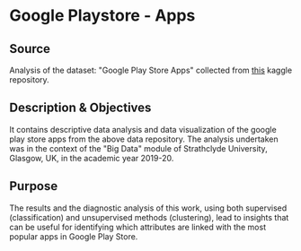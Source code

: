 # Google Playstore - Apps

## Source
Analysis of the dataset: "Google Play Store Apps" collected from [this](https://www.kaggle.com/gauthamp10/google-playstore-apps) kaggle repository.

## Description & Objectives
It contains descriptive data analysis and data visualization of the google play store apps from the above data repository. The analysis undertaken was in the context of the "Big Data" module of Strathclyde University, Glasgow, UK, in the academic year 2019-20.

## Purpose
The results and the diagnostic analysis of this work, using both supervised (classification) and unsupervised methods (clustering), lead to insights that can be useful for identifying which attributes are linked with the most popular apps in Google Play Store.
